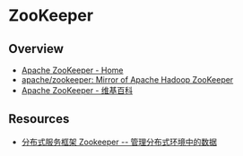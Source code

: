 # ZooKeeper

## Overview

- [Apache ZooKeeper - Home](https://zookeeper.apache.org/)
- [apache/zookeeper: Mirror of Apache Hadoop ZooKeeper](https://github.com/apache/zookeeper)
- [Apache ZooKeeper - 维基百科](https://zh.wikipedia.org/wiki/Apache_ZooKeeper)

## Resources

- [分布式服务框架 Zookeeper -- 管理分布式环境中的数据](https://www.ibm.com/developerworks/cn/opensource/os-cn-zookeeper/)
